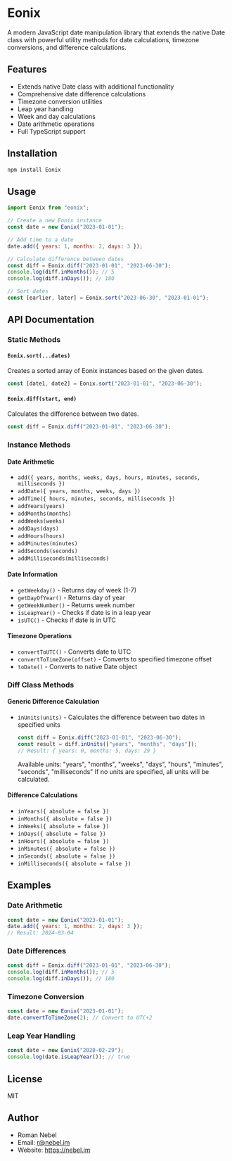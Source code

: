 # Eonix

A modern JavaScript date manipulation library that extends the native Date class with powerful utility methods for date calculations, timezone conversions, and difference calculations.

## Features

- Extends native Date class with additional functionality
- Comprehensive date difference calculations
- Timezone conversion utilities
- Leap year handling
- Week and day calculations
- Date arithmetic operations
- Full TypeScript support

## Installation

```bash
npm install Eonix
```

## Usage

```javascript
import Eonix from "eonix";

// Create a new Eonix instance
const date = new Eonix("2023-01-01");

// Add time to a date
date.add({ years: 1, months: 2, days: 3 });

// Calculate difference between dates
const diff = Eonix.diff("2023-01-01", "2023-06-30");
console.log(diff.inMonths()); // 5
console.log(diff.inDays()); // 180

// Sort dates
const [earlier, later] = Eonix.sort("2023-06-30", "2023-01-01");
```

## API Documentation

### Static Methods

#### `Eonix.sort(...dates)`

Creates a sorted array of Eonix instances based on the given dates.

```javascript
const [date1, date2] = Eonix.sort("2023-01-01", "2023-06-30");
```

#### `Eonix.diff(start, end)`

Calculates the difference between two dates.

```javascript
const diff = Eonix.diff("2023-01-01", "2023-06-30");
```

### Instance Methods

#### Date Arithmetic

- `add({ years, months, weeks, days, hours, minutes, seconds, milliseconds })`
- `addDate({ years, months, weeks, days })`
- `addTime({ hours, minutes, seconds, milliseconds })`
- `addYears(years)`
- `addMonths(months)`
- `addWeeks(weeks)`
- `addDays(days)`
- `addHours(hours)`
- `addMinutes(minutes)`
- `addSeconds(seconds)`
- `addMilliseconds(milliseconds)`

#### Date Information

- `getWeekday()` - Returns day of week (1-7)
- `getDayOfYear()` - Returns day of year
- `getWeekNumber()` - Returns week number
- `isLeapYear()` - Checks if date is in a leap year
- `isUTC()` - Checks if date is in UTC

#### Timezone Operations

- `convertToUTC()` - Converts date to UTC
- `convertToTimeZone(offset)` - Converts to specified timezone offset
- `toDate()` - Converts to native Date object

### Diff Class Methods

#### Generic Difference Calculation

- `inUnits(units)` - Calculates the difference between two dates in specified units
  ```javascript
  const diff = Eonix.diff("2023-01-01", "2023-06-30");
  const result = diff.inUnits(["years", "months", "days"]);
  // Result: { years: 0, months: 5, days: 29 }
  ```
  Available units: "years", "months", "weeks", "days", "hours", "minutes", "seconds", "milliseconds"
  If no units are specified, all units will be calculated.

#### Difference Calculations

- `inYears({ absolute = false })`
- `inMonths({ absolute = false })`
- `inWeeks({ absolute = false })`
- `inDays({ absolute = false })`
- `inHours({ absolute = false })`
- `inMinutes({ absolute = false })`
- `inSeconds({ absolute = false })`
- `inMilliseconds({ absolute = false })`

## Examples

### Date Arithmetic

```javascript
const date = new Eonix("2023-01-01");
date.add({ years: 1, months: 2, days: 3 });
// Result: 2024-03-04
```

### Date Differences

```javascript
const diff = Eonix.diff("2023-01-01", "2023-06-30");
console.log(diff.inMonths()); // 5
console.log(diff.inDays()); // 180
```

### Timezone Conversion

```javascript
const date = new Eonix("2023-01-01");
date.convertToTimeZone(2); // Convert to UTC+2
```

### Leap Year Handling

```javascript
const date = new Eonix("2020-02-29");
console.log(date.isLeapYear()); // true
```

## License

MIT

## Author

- Roman Nebel
- Email: r@nebel.im
- Website: https://nebel.im
